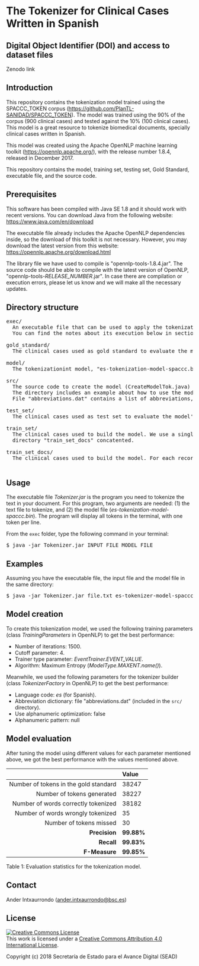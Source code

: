 # The Tokenizer for Clinical Cases Written in Spanish

## Digital Object Identifier (DOI) and access to dataset files
Zenodo link

## Introduction
This repository contains the tokenization model trained using the SPACCC_TOKEN corpus (https://github.com/PlanTL-SANIDAD/SPACCC_TOKEN). The model was trained using the 90% of the corpus (900 clinical cases) and tested against the 10% (100 clinical cases). This model is a great resource to tokenize biomedical documents, specially clinical cases written in Spanish.

This model was created using the Apache OpenNLP machine learning toolkit (https://opennlp.apache.org/), with the release number 1.8.4, released in December 2017. 

This repository contains the model, training set, testing set, Gold Standard, executable file, and the source code.

## Prerequisites
This software has been compiled with Java SE 1.8 and it should work with recent versions. You can download Java from the following website: https://www.java.com/en/download

The executable file already includes the Apache OpenNLP dependencies inside, so the download of this toolkit is not necessary. However, you may download the latest version from this website: https://opennlp.apache.org/download.html

The library file we have used to compile is "opennlp-tools-1.8.4.jar". The source code should be able to compile with the latest version of OpenNLP, "opennlp-tools-*RELEASE_NUMBER*.jar". In case there are compilation or execution errors, please let us know and we will make all the necessary updates.

## Directory structure
<pre>
exec/
  An executable file that can be used to apply the tokenization to your documents. 
  You can find the notes about its execution below in section "Usage".

gold_standard/
  The clinical cases used as gold standard to evaluate the model's performance.
  
model/
  The tokenizationint model, "es-tokenization-model-spaccc.bin", a binary file.
  
src/
  The source code to create the model (CreateModelTok.java) and evaluate it (EvaluateModelTok.java). 
  The directory includes an example about how to use the model inside your code (Tokenization.java).
  File "abbreviations.dat" contains a list of abbreviations, essential to build the model.

test_set/
  The clinical cases used as test set to evaluate the model's performance.

train_set/
  The clinical cases used to build the model. We use a single file with all documents present in 
  directory "train_set_docs" concatented.

train_set_docs/
  The clinical cases used to build the model. For each record the sentences are already splitted.

</pre>

## Usage
The executable file *Tokenizer.jar* is the program you need to tokenize the text in your document. For this program, two arguments are needed: (1) the text file to tokenize, and (2) the model file (*es-tokenization-model-spaccc.bin*). The program will display all tokens in the terminal, with one token per line.

From the `exec` folder, type the following command in your terminal:

<pre>
$ java -jar Tokenizer.jar INPUT_FILE MODEL_FILE
</pre>

## Examples

Assuming you have the executable file, the input file and the model file in the same directory:
<pre>
$ java -jar Tokenizer.jar file.txt es-tokenizer-model-spaccc.bin
</pre>

## Model creation
To create this tokenization model, we used the following training parameters (class *TrainingParameters* in OpenNLP) to get the best performance:
- Number of iterations: 1500.
- Cutoff parameter: 4.
- Trainer type parameter: *EventTrainer.EVENT_VALUE*.
- Algorithm: Maximum Entropy (*ModelType.MAXENT.name()*).

Meanwhile, we used the following parameters for the tokenizer builder (class *TokenizerFactory* in OpenNLP) to get the best performance:
- Language code: *es* (for Spanish).
- Abbreviation dictionary: file "abbreviations.dat" (included in the `src/` directory).
- Use alphanumeric optimization: false
- Alphanumeric pattern: null

## Model evaluation

After tuning the model using different values for each parameter mentioned above, we got the best performance with the values mentioned above.

|      | Value |
| ----------------------------------------: | :------ |
| Number of tokens in the gold standard | 38247   |
| Number of tokens generated            | 38227   |
| Number of words correctly tokenized   | 38182   |
| Number of words wrongly tokenized     | 35     |
| Number of tokens missed     |   30   |
| **Precision**                                | **99.88%** |
| **Recall**                                   | **99.83%** |
| **F-Measure**                                | **99.85%**|

Table 1: Evaluation statistics for the tokenization model.


## Contact

Ander Intxaurrondo (ander.intxaurrondo@bsc.es)


## License

<a rel="license" href="http://creativecommons.org/licenses/by/4.0/"><img alt="Creative Commons License" style="border-width:0" src="https://i.creativecommons.org/l/by/4.0/88x31.png" /></a><br />This work is licensed under a <a rel="license" href="http://creativecommons.org/licenses/by/4.0/">Creative Commons Attribution 4.0 International License</a>.

Copyright (c) 2018 Secretaría de Estado para el Avance Digital (SEAD)

